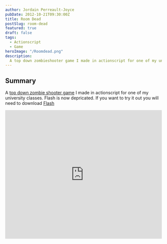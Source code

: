 ```yaml
---
author: Jordain Perreault-Joyce
pubDate: 2012-10-21T09:30:00Z
title: Room Dead
postSlug: room-dead
featured: true
draft: false
tags:
  - Actionscript
  - Game
heroImage: "/Roomdead.png"
description:
  A top down zombieshooter game I made in actionscript for one of my university classes in 2012.
---
```

## Summary
A [top down zombie shooter game](https://cdn.discordapp.com/attachments/1198678319462355188/1199098318744203378/player.swf?ex=65c14e55&is=65aed955&hm=bfdae689fc8c9fcaf628925adcf7ed692b6e93fe7dd8a9948cdcc0b50d0a5547&) I made in actionscript for one of my university classes. Flash is now depricated. If you want to try it out you will need to download [Flash](https://archive.org/download/flashplayer_old/flashplayer32_0r0_371_win.exe)



<iframe width="100%" height="414" src="https://www.youtube.com/embed/NJiQ2kYau3k" title="YouTube video player" frameborder="0" allow="accelerometer; autoplay; clipboard-write; encrypted-media; gyroscope; picture-in-picture; web-share" allowfullscreen></iframe>